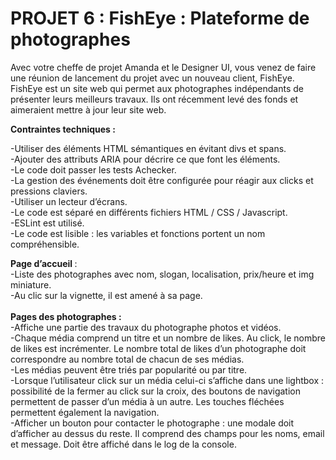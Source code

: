 <h1>PROJET 6 : FishEye : Plateforme de photographes</h1>

Avec votre cheffe de projet Amanda et le Designer UI, vous venez de faire une réunion de lancement du projet avec un nouveau client, FishEye. FishEye est un site web qui permet aux photographes indépendants de présenter leurs meilleurs travaux. Ils ont récemment levé des fonds et aimeraient mettre à jour leur site web.

<strong>Contraintes techniques :</strong>

-Utiliser des éléments HTML sémantiques en évitant divs et spans.</br>
-Ajouter des attributs ARIA pour décrire ce que font les éléments.</br>
-Le code doit passer les tests Achecker.</br>
-La gestion des événements doit être configurée pour réagir aux clicks et pressions claviers.</br>
-Utiliser un lecteur d’écrans.</br>
-Le code est séparé en différents fichiers HTML / CSS / Javascript.</br>
-ESLint est utilisé.</br>
-Le code est lisible : les variables et fonctions portent un nom compréhensible.</br>

<strong>Page d’accueil </strong>:  
-Liste des photographes avec nom, slogan, localisation, prix/heure et img miniature.</br>
-Au clic sur la vignette, il est amené à sa page.</br></br>
<strong>Pages des photographes :</strong></br>
-Affiche une partie des travaux du photographe photos et vidéos.</br>
-Chaque média comprend un titre et un nombre de likes. Au click, le nombre de likes est incrémenter. 
Le nombre total de likes d’un photographe doit correspondre au nombre total de chacun de ses médias.</br>
-Les médias peuvent être triés par popularité ou par titre.</br>
-Lorsque l’utilisateur click sur un média celui-ci s’affiche dans une lightbox : possibilité de la fermer au click sur la croix,
des boutons de navigation permettent de passer d’un média à un autre. Les touches fléchées permettent également la navigation. </br>
-Afficher un bouton pour contacter le photographe : une modale doit d’afficher au dessus du reste. Il comprend des champs pour les noms, email et message. 
Doit être affiché dans le log de la console.

